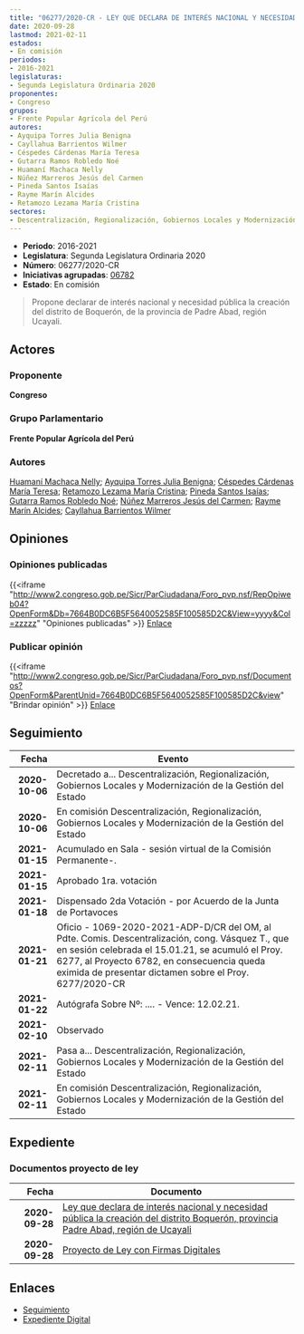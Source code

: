```yaml
---
title: "06277/2020-CR - LEY QUE DECLARA DE INTERÉS NACIONAL Y NECESIDAD PÚBLICA LA CREACIÓN DEL DISTRITO BOQUERON, PROVINCIA PADRE ABAD, REGIÓN UCAYALI"
date: 2020-09-28
lastmod: 2021-02-11
estados:
- En comisión
periodos:
- 2016-2021
legislaturas:
- Segunda Legislatura Ordinaria 2020
proponentes:
- Congreso
grupos:
- Frente Popular Agrícola del Perú
autores:
- Ayquipa Torres Julia Benigna
- Cayllahua Barrientos Wilmer
- Céspedes Cárdenas María Teresa
- Gutarra Ramos Robledo Noé
- Huamaní Machaca Nelly
- Núñez Marreros Jesús del Carmen
- Pineda Santos Isaías
- Rayme Marín Alcides
- Retamozo Lezama María Cristina
sectores:
- Descentralización, Regionalización, Gobiernos Locales y Modernización de la Gestión del Estado
---
```

- **Periodo**: 2016-2021
- **Legislatura**: Segunda Legislatura Ordinaria 2020
- **Número**: 06277/2020-CR
- **Iniciativas agrupadas**: [06782](../../06700/06782)
- **Estado**: En comisión

> Propone declarar de interés nacional y necesidad pública la creación del distrito de Boquerón, de la provincia de Padre Abad, región Ucayali.


## Actores

### Proponente

**Congreso**

### Grupo Parlamentario

**Frente Popular Agrícola del Perú**

### Autores

[Huamaní Machaca Nelly](mailto:mailto:nhuamani@congreso.gob.pe); [Ayquipa Torres Julia Benigna](mailto:mailto:jayquipa@congreso.gob.pe); [Céspedes Cárdenas María Teresa](mailto:mailto:mcespedes@congreso.gob.pe); [Retamozo Lezama María Cristina](mailto:mailto:mretamozo@congreso.gob.pe); [Pineda Santos Isaías](mailto:mailto:ipineda@congreso.gob.pe); [Gutarra Ramos Robledo Noé](mailto:mailto:rgutarra@congreso.gob.pe); [Núñez Marreros Jesús del Carmen](mailto:mailto:jnunez@congreso.gob.pe); [Rayme Marín Alcides](mailto:mailto:arayme@congreso.gob.pe); [Cayllahua Barrientos Wilmer](mailto:mailto:wcayllahua@congreso.gob.pe)

## Opiniones

### Opiniones publicadas

{{<iframe "http://www2.congreso.gob.pe/Sicr/ParCiudadana/Foro_pvp.nsf/RepOpiweb04?OpenForm&Db=7664B0DC6B5F5640052585F100585D2C&View=yyyy&Col=zzzzz" "Opiniones publicadas" >}}
[Enlace](http://www2.congreso.gob.pe/Sicr/ParCiudadana/Foro_pvp.nsf/RepOpiweb04?OpenForm&Db=7664B0DC6B5F5640052585F100585D2C&View=yyyy&Col=zzzzz)

### Publicar opinión

{{<iframe "http://www2.congreso.gob.pe/Sicr/ParCiudadana/Foro_pvp.nsf/Documentos?OpenForm&ParentUnid=7664B0DC6B5F5640052585F100585D2C&view" "Brindar opinión" >}}
[Enlace](http://www2.congreso.gob.pe/Sicr/ParCiudadana/Foro_pvp.nsf/Documentos?OpenForm&ParentUnid=7664B0DC6B5F5640052585F100585D2C&view)


## Seguimiento

| Fecha | Evento |
|------:|--------|
| **2020-10-06** | Decretado a... Descentralización, Regionalización, Gobiernos Locales y Modernización de la Gestión del Estado |
| **2020-10-06** | En comisión Descentralización, Regionalización, Gobiernos Locales y Modernización de la Gestión del Estado |
| **2021-01-15** | Acumulado en Sala - sesión virtual de la Comisión Permanente-. |
| **2021-01-15** | Aprobado 1ra. votación |
| **2021-01-18** | Dispensado 2da Votación - por Acuerdo de la Junta de Portavoces |
| **2021-01-21** | Oficio - 1069-2020-2021-ADP-D/CR del OM, al Pdte. Comis. Descentralización, cong. Vásquez T., que en sesión celebrada el 15.01.21, se acumuló el Proy. 6277, al Proyecto 6782, en consecuencia queda eximida de presentar dictamen sobre el Proy. 6277/2020-CR |
| **2021-01-22** | Autógrafa Sobre Nº: .... - Vence: 12.02.21. |
| **2021-02-10** | Observado |
| **2021-02-11** | Pasa a... Descentralización, Regionalización, Gobiernos Locales y Modernización de la Gestión del Estado |
| **2021-02-11** | En comisión Descentralización, Regionalización, Gobiernos Locales y Modernización de la Gestión del Estado |

## Expediente

### Documentos proyecto de ley

| Fecha | Documento |
|------:|-----------|
| **2020-09-28** | [Ley que declara de interés nacional y necesidad pública la creación del distrito Boquerón, provincia Padre Abad, región de Ucayali](http://www.leyes.congreso.gob.pe/Documentos/2016_2021/Proyectos_de_Ley_y_de_Resoluciones_Legislativas/PL06277-20200928.pdf) |
| **2020-09-28** | [Proyecto de Ley con Firmas Digitales](http://www.leyes.congreso.gob.pe/Documentos/2016_2021/Proyectos_de_Ley_y_de_Resoluciones_Legislativas/Proyectos_Firmas_digitales/PL06277.pdf) |

## Enlaces

- [Seguimiento](http://www2.congreso.gob.pe/Sicr/TraDocEstProc/CLProLey2016.nsf/f7fff46988ca05b1052578e100829cc7/e97edfcfd9d8d785052585f1006a0937?OpenDocument)
- [Expediente Digital](http://www2.congreso.gob.pe/Sicr/TraDocEstProc/Expvirt_2011.nsf/visbusqptramdoc1621/06277?opendocument)

